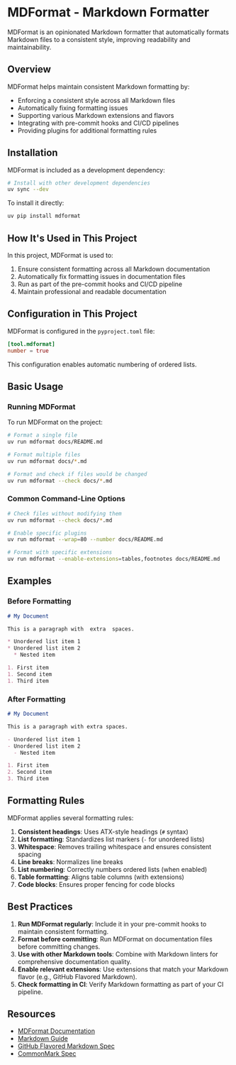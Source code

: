 # MDFormat - Markdown Formatter

MDFormat is an opinionated Markdown formatter that automatically formats Markdown files to a consistent style, improving readability and maintainability.

## Overview

MDFormat helps maintain consistent Markdown formatting by:

- Enforcing a consistent style across all Markdown files
- Automatically fixing formatting issues
- Supporting various Markdown extensions and flavors
- Integrating with pre-commit hooks and CI/CD pipelines
- Providing plugins for additional formatting rules

## Installation

MDFormat is included as a development dependency:

```bash
# Install with other development dependencies
uv sync --dev
```

To install it directly:

```bash
uv pip install mdformat
```

## How It's Used in This Project

In this project, MDFormat is used to:

1. Ensure consistent formatting across all Markdown documentation
1. Automatically fix formatting issues in documentation files
1. Run as part of the pre-commit hooks and CI/CD pipeline
1. Maintain professional and readable documentation

## Configuration in This Project

MDFormat is configured in the `pyproject.toml` file:

```toml
[tool.mdformat]
number = true
```

This configuration enables automatic numbering of ordered lists.

## Basic Usage

### Running MDFormat

To run MDFormat on the project:

```bash
# Format a single file
uv run mdformat docs/README.md

# Format multiple files
uv run mdformat docs/*.md

# Format and check if files would be changed
uv run mdformat --check docs/*.md
```

### Common Command-Line Options

```bash
# Check files without modifying them
uv run mdformat --check docs/*.md

# Enable specific plugins
uv run mdformat --wrap=80 --number docs/README.md

# Format with specific extensions
uv run mdformat --enable-extensions=tables,footnotes docs/README.md
```

## Examples

### Before Formatting

```markdown
# My Document

This is a paragraph with  extra  spaces.

* Unordered list item 1
* Unordered list item 2
  * Nested item

1. First item
1. Second item
1. Third item

```

### After Formatting

```markdown
# My Document

This is a paragraph with extra spaces.

- Unordered list item 1
- Unordered list item 2
  - Nested item

1. First item
2. Second item
3. Third item
```

## Formatting Rules

MDFormat applies several formatting rules:

1. **Consistent headings**: Uses ATX-style headings (`#` syntax)
1. **List formatting**: Standardizes list markers (`-` for unordered lists)
1. **Whitespace**: Removes trailing whitespace and ensures consistent spacing
1. **Line breaks**: Normalizes line breaks
1. **List numbering**: Correctly numbers ordered lists (when enabled)
1. **Table formatting**: Aligns table columns (with extensions)
1. **Code blocks**: Ensures proper fencing for code blocks

## Best Practices

1. **Run MDFormat regularly**: Include it in your pre-commit hooks to maintain consistent formatting.
1. **Format before committing**: Run MDFormat on documentation files before committing changes.
1. **Use with other Markdown tools**: Combine with Markdown linters for comprehensive documentation quality.
1. **Enable relevant extensions**: Use extensions that match your Markdown flavor (e.g., GitHub Flavored Markdown).
1. **Check formatting in CI**: Verify Markdown formatting as part of your CI pipeline.

## Resources

- [MDFormat Documentation](https://github.com/executablebooks/mdformat)
- [Markdown Guide](https://www.markdownguide.org/)
- [GitHub Flavored Markdown Spec](https://github.github.com/gfm/)
- [CommonMark Spec](https://spec.commonmark.org/)
